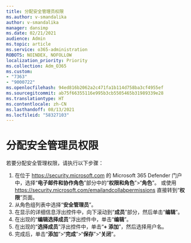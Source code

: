 ```yaml
---
title: 分配安全管理员权限
ms.author: v-smandalika
author: v-smandalika
manager: dansimp
ms.date: 02/21/2021
audience: Admin
ms.topic: article
ms.service: o365-administration
ROBOTS: NOINDEX, NOFOLLOW
localization_priority: Priority
ms.collection: Adm_O365
ms.custom:
- "7363"
- "9000722"
ms.openlocfilehash: 94ed816b2062a2c471fa1b114d758ba3cf4955ef
ms.sourcegitcommit: ab75f66355116e995b3cb5505465b31989339e28
ms.translationtype: HT
ms.contentlocale: zh-CN
ms.lasthandoff: 08/13/2021
ms.locfileid: "58327103"
---
```

# <a name="assign-security-administrator-permissions"></a>分配安全管理员权限

若要分配安全管理权限，请执行以下步骤：

1. 在位于 <https://security.microsoft.com> 的 Microsoft 365 Defender 门户中，选择“**电子邮件和协作角色**”部分中的“**权限和角色**”\>“**角色**”。 或使用 <https://security.microsoft.com/emailandcollabpermissions> 直接转到“**权限**”页面。
2. 从角色组列表中选择“**安全管理员**”。
3. 在显示的详细信息浮出控件中，向下滚动到“**成员**”部分，然后单击“**编辑**”。
4. 在出现的“**编辑选择成员**”浮出控件中，单击“**编辑**”。
5. 在出现的“**选择成员**”浮出控件中，单击“**+ 添加**”，然后选择用户名。
6. 完成后，单击“**添加**”\>“**完成**”\>“**保存**”\>“**关闭**”。
